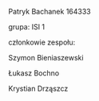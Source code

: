 Patryk Bachanek 164333

grupa: ISI 1

członkowie zespołu:

Szymon Bieniaszewski

Łukasz Bochno

Krystian Drząszcz
